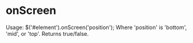 # onScreen

Usage:
$('#element').onScreen('position');
Where 'position' is 'bottom', 'mid', or 'top'. 
Returns true/false. 
